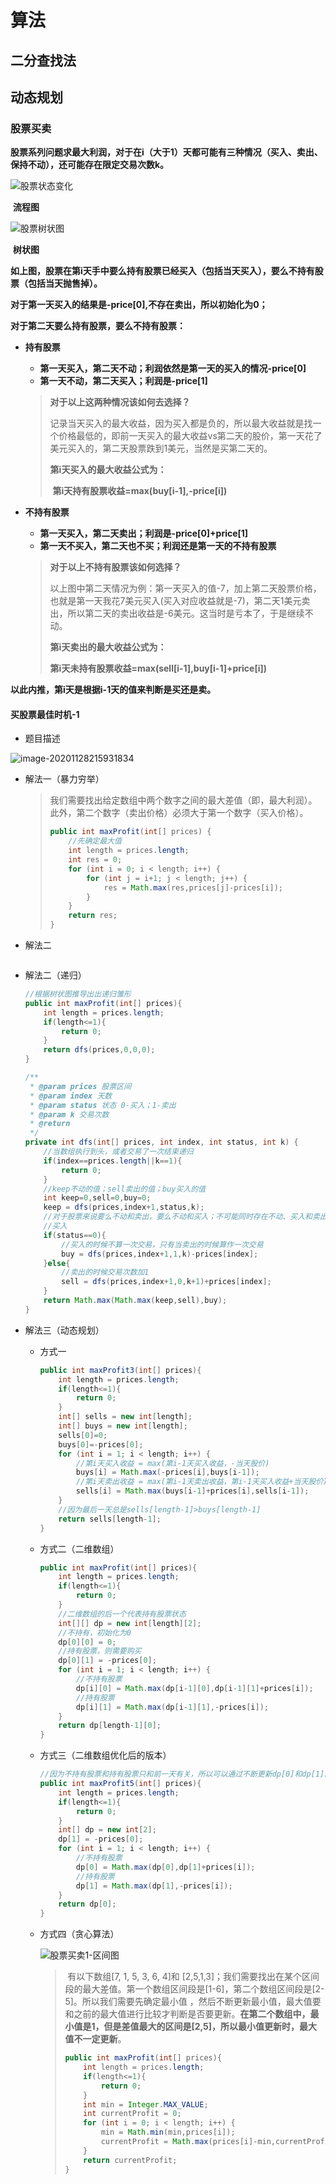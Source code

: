 # 算法

## 二分查找法

## 动态规划

### 股票买卖

​	**股票系列问题求最大利润，对于在i（大于1）天都可能有三种情况（买入、卖出、保持不动），还可能存在限定交易次数k。**

![股票状态变化](https://image-1301573777.cos.ap-chengdu.myqcloud.com/20201128234127.png)

​																												**流程图**

![股票树状图](https://image-1301573777.cos.ap-chengdu.myqcloud.com/20201129104825.jpg)

​																															**树状图**

**如上图，股票在第i天手中要么持有股票已经买入（包括当天买入），要么不持有股票（包括当天抛售掉）。**

**对于第一天买入的结果是-price[0],不存在卖出，所以初始化为0；**

**对于第二天要么持有股票，要么不持有股票：**

- **持有股票**

  - **第一天买入，第二天不动；利润依然是第一天的买入的情况-price[0]**
  - **第一天不动，第二天买入；利润是-price[1]**

  > **对于以上这两种情况该如何去选择？**
  >
  > ​		记录当天买入的最大收益，因为买入都是负的，所以最大收益就是找一个价格最低的，即前一天买入的最大收益vs第二天的股价，第一天花了美元买入的，第二天股票跌到1美元，当然是买第二天的。
  >
  > **第i天买入的最大收益公式为：**
  >
  > ​       **第i天持有股票收益=max(buy[i-1],-price[i])**

- **不持有股票**

  - **第一天买入，第二天卖出；利润是-price[0]+price[1]**
  - **第一天不买入，第二天也不买；利润还是第一天的不持有股票**

  > **对于以上不持有股票该如何选择？**
  >
  > ​       以上图中第二天情况为例：第一天买入的值-7，加上第二天股票价格，也就是第一天我花7美元买入(买入对应收益就是-7)，第二天1美元卖出，所以第二天的卖出收益是-6美元。这当时是亏本了，于是继续不动。
  >
  > **第i天卖出的最大收益公式为：**
  >
  > ​       **第i天未持有股票收益=max(sell[i-1],buy[i-1]+price[i])**

**以此内推，第i天是根据i-1天的值来判断是买还是卖。**

#### 买股票最佳时机-1

- 题目描述

![image-20201128215931834](https://image-1301573777.cos.ap-chengdu.myqcloud.com/20201128215938.png)

- 解法一（暴力穷举）

  > 我们需要找出给定数组中两个数字之间的最大差值（即，最大利润）。此外，第二个数字（卖出价格）必须大于第一个数字（买入价格）。
  >
  > ```java
  > public int maxProfit(int[] prices) {
  >     //先确定最大值
  >     int length = prices.length;
  >     int res = 0;
  >     for (int i = 0; i < length; i++) {
  >         for (int j = i+1; j < length; j++) {
  >             res = Math.max(res,prices[j]-prices[i]);
  >         }
  >     }
  >     return res;
  > }
  > ```
  >
  > 

- 解法二

  

  > 
  >
  > ```java
  > 
  > ```

- 解法二（递归）

  ```java
  //根据树状图推导出出递归雏形
  public int maxProfit(int[] prices){
      int length = prices.length;
      if(length<=1){
          return 0;
      }
      return dfs(prices,0,0,0);
  }
  
  /**
   * @param prices 股票区间
   * @param index 天数
   * @param status 状态 0-买入；1-卖出
   * @param k 交易次数
   * @return
   */
  private int dfs(int[] prices, int index, int status, int k) {
      //当数组执行到头，或者交易了一次结束递归
      if(index==prices.length||k==1){
          return 0;
      }
      //keep不动的值；sell卖出的值；buy买入的值
      int keep=0,sell=0,buy=0;
      keep = dfs(prices,index+1,status,k);
      //对于股票来说要么不动和卖出，要么不动和买入；不可能同时存在不动、买入和卖出三种递归
      //买入
      if(status==0){
          //买入的时候不算一次交易，只有当卖出的时候算作一次交易
          buy = dfs(prices,index+1,1,k)-prices[index];
      }else{
          //卖出的时候交易次数加1
          sell = dfs(prices,index+1,0,k+1)+prices[index];
      }
      return Math.max(Math.max(keep,sell),buy);
  }
  ```

- 解法三（动态规划）

  - 方式一

    ```java
    public int maxProfit3(int[] prices){
        int length = prices.length;
        if(length<=1){
            return 0;
        }
        int[] sells = new int[length];
        int[] buys = new int[length];
        sells[0]=0;
        buys[0]=-prices[0];
        for (int i = 1; i < length; i++) {
            //第i天买入收益 = max(第i-1天买入收益，-当天股价)
            buys[i] = Math.max(-prices[i],buys[i-1]);
            //第i天卖出收益 = max(第i-1天卖出收益，第i-1天买入收益+当天股价)
            sells[i] = Math.max(buys[i-1]+prices[i],sells[i-1]);
        }
        //因为最后一天总是sells[length-1]>buys[length-1]
        return sells[length-1];
    }
    ```

  - 方式二（二维数组）

    ```java
    public int maxProfit(int[] prices){
        int length = prices.length;
        if(length<=1){
            return 0;
        }
        //二维数组的后一个代表持有股票状态
        int[][] dp = new int[length][2];
        //不持有，初始化为0
        dp[0][0] = 0;
        //持有股票，则需要购买
        dp[0][1] = -prices[0];
        for (int i = 1; i < length; i++) {
            //不持有股票
            dp[i][0] = Math.max(dp[i-1][0],dp[i-1][1]+prices[i]);
            //持有股票
            dp[i][1] = Math.max(dp[i-1][1],-prices[i]);
        }
        return dp[length-1][0];
    }
    ```

  - 方式三（二维数组优化后的版本）

    ```java
    //因为不持有股票和持有股票只和前一天有关，所以可以通过不断更新dp[0]和dp[1]的值来刷新当天最大值。
    public int maxProfit5(int[] prices){
        int length = prices.length;
        if(length<=1){
            return 0;
        }
        int[] dp = new int[2];
        dp[1] = -prices[0];
        for (int i = 1; i < length; i++) {
            //不持有股票
            dp[0] = Math.max(dp[0],dp[1]+prices[i]);
            //持有股票
            dp[1] = Math.max(dp[1],-prices[i]);
        }
        return dp[0];
    }
    ```

  - 方式四（贪心算法）

    ![股票买卖1-区间图](https://image-1301573777.cos.ap-chengdu.myqcloud.com/20201129114608.png)

    > ​		有以下数组[7, 1, 5, 3, 6, 4]和 [2,5,1,3]；我们需要找出在某个区间段的最大差值。第一个数组区间段是[1-6]，第二个数组区间段是[2-5]。所以我们需要先确定最小值 ，然后不断更新最小值，最大值要和之前的最大值进行比较才判断是否要更新。**在第二个数组中，最小值是1，但是差值最大的区间是[2,5]，所以最小值更新时，最大值不一定更新**。
    >
    > ```java
    > public int maxProfit(int[] prices){
    >     int length = prices.length;
    >     if(length<=1){
    >         return 0;
    >     }
    >     int min = Integer.MAX_VALUE;
    >     int currentProfit = 0;
    >     for (int i = 0; i < length; i++) {
    >         min = Math.min(min,prices[i]);
    >         currentProfit = Math.max(prices[i]-min,currentProfit);
    >     }
    >     return currentProfit;
    > }
    > ```

    




